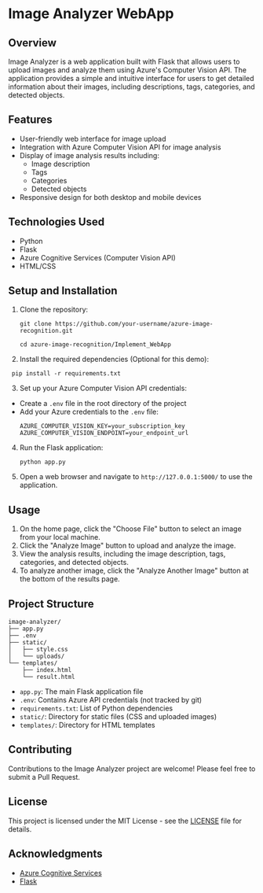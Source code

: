 # Image Analyzer  WebApp
 
## Overview

Image Analyzer is a web application built with Flask that allows users to upload images and analyze them using Azure's Computer Vision API. The application provides a simple and intuitive interface for users to get detailed information about their images, including descriptions, tags, categories, and detected objects.

## Features

- User-friendly web interface for image upload
- Integration with Azure Computer Vision API for image analysis
- Display of image analysis results including:
  - Image description
  - Tags
  - Categories
  - Detected objects
- Responsive design for both desktop and mobile devices

## Technologies Used

- Python
- Flask
- Azure Cognitive Services (Computer Vision API)
- HTML/CSS

## Setup and Installation

1. Clone the repository:
   ```
   git clone https://github.com/your-username/azure-image-recognition.git
   
   cd azure-image-recognition/Implement_WebApp
   ```

 2.  Install the required dependencies (Optional for this demo):
  ```
   pip install -r requirements.txt
  ```

 3. Set up your Azure Computer Vision API credentials:
   - Create a `.env` file in the root directory of the project
   - Add your Azure credentials to the `.env` file:
     ```
     AZURE_COMPUTER_VISION_KEY=your_subscription_key
     AZURE_COMPUTER_VISION_ENDPOINT=your_endpoint_url
     ```

4. Run the Flask application:
   ```
   python app.py
   ```

5. Open a web browser and navigate to `http://127.0.0.1:5000/` to use the application.

## Usage

1. On the home page, click the "Choose File" button to select an image from your local machine.
2. Click the "Analyze Image" button to upload and analyze the image.
3. View the analysis results, including the image description, tags, categories, and detected objects.
4. To analyze another image, click the "Analyze Another Image" button at the bottom of the results page.

## Project Structure

```
image-analyzer/
├── app.py
├── .env
├── static/
│   ├── style.css
│   └── uploads/
└── templates/
    ├── index.html
    └── result.html
```

- `app.py`: The main Flask application file
- `.env`: Contains Azure API credentials (not tracked by git)
- `requirements.txt`: List of Python dependencies
- `static/`: Directory for static files (CSS and uploaded images)
- `templates/`: Directory for HTML templates

## Contributing

Contributions to the Image Analyzer project are welcome! Please feel free to submit a Pull Request.

## License

This project is licensed under the MIT License - see the [LICENSE](LICENSE) file for details.

## Acknowledgments

- [Azure Cognitive Services](https://azure.microsoft.com/en-us/services/cognitive-services/)
- [Flask](https://flask.palletsprojects.com/)
